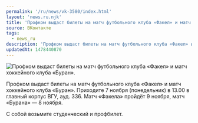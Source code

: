 ```yaml
---
permalink: '/ru/news/vk-3580/index.html'
layout: 'news.ru.njk'
title: 'Профком выдаст билеты на матч футбольного клуба «Факел» и матч хоккейного клуба «Буран».'
source: ВКонтакте
tags:
  - news_ru
description: 'Профком выдаст билеты на матч футбольного клуба «Факел» и матч хоккейного клуба «Буран».'
updatedAt: 1478440870
---
```

![Профком выдаст билеты на матч футбольного клуба «Факел» и матч хоккейного клуба «Буран».](https://sun9-49.userapi.com/impf/c636830/v636830484/2eda8/LViKbpdzY4I.jpg?size=1280x720&quality=96&sign=4c482874ed63273948fcaeef113d15e1&c_uniq_tag=WsR_6fub0CR3JmoptjCudVILlCwEEf8hYD6SflPchao&type=album)

Профком выдаст билеты на матч футбольного клуба «Факел» и матч хоккейного клуба «Буран». Приходите 7 ноября (понедельник) в 13.00 в главный корпус ВГУ, ауд. 336. Матч «Факела» пройдёт 9 ноября, матч «Бурана» — 8 ноября.

С собой возьмите студенческий и профбилет.
